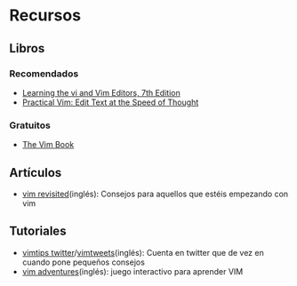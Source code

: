 Recursos
=================

## Libros ##
### Recomendados ###
* [Learning the vi and Vim Editors, 7th Edition](http://shop.oreilly.com/product/9780596529833.do)
* [Practical Vim: Edit Text at the Speed of Thought](http://pragprog.com/book/dnvim/practical-vim)

### Gratuitos ###
* [The Vim Book](http://iccf-holland.org/click5.html#oualline)

## Artículos ##

* [vim revisited](http://mislav.uniqpath.com/2011/12/vim-revisited/)(inglés):
  Consejos para aquellos que estéis empezando con vim

## Tutoriales ##

* [vimtips twitter](https://twitter.com/vimtips)/[vimtweets](http://www.vimtweets.com)(inglés):
  Cuenta en twitter que de vez en cuando pone pequeños consejos
* [vim adventures](http://vim-adventures.com/)(inglés): juego interactivo para aprender VIM

